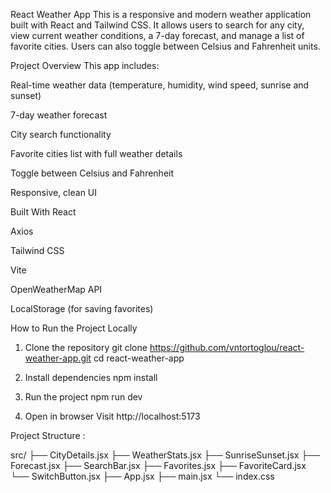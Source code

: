 React Weather App
This is a responsive and modern weather application built with React and Tailwind CSS. It allows users to search for any city, view current weather conditions, a 7-day forecast, and manage a list of favorite cities. Users can also toggle between Celsius and Fahrenheit units.

Project Overview
This app includes:

Real-time weather data (temperature, humidity, wind speed, sunrise and sunset)

7-day weather forecast

City search functionality

Favorite cities list with full weather details

Toggle between Celsius and Fahrenheit

Responsive, clean UI

Built With
React

Axios

Tailwind CSS

Vite

OpenWeatherMap API

LocalStorage (for saving favorites)

How to Run the Project Locally
1. Clone the repository
git clone https://github.com/vntortoglou/react-weather-app.git
cd react-weather-app

2. Install dependencies
npm install

3. Run the project
npm run dev

5. Open in browser
Visit http://localhost:5173


Project Structure :

src/
├── CityDetails.jsx
├── WeatherStats.jsx
├── SunriseSunset.jsx
├── Forecast.jsx
├── SearchBar.jsx
├── Favorites.jsx
├── FavoriteCard.jsx
└── SwitchButton.jsx
├── App.jsx
├── main.jsx
└── index.css